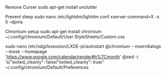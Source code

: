 Remove Curser
sudo apt-get install unclutter

Prevent sleep
sudo nano /etc/lightdm/lightdm.conf
xserver-command=X -s 0 –dpms

Chromium setup
sudo apt-get install chromium 
~/.config/chromium/Default/User StyleSheets/Custom.css

sudo nano /etc/xdg/lxsession/LXDE-pi/autostart
@chromium --noerrdialogs --kiosk --homepage 'https://www.google.com/calendar/render#h%7Cmonth'
@sed -i 's/"exited_cleanly": false/"exited_cleanly": true/' ~/.config/chromium/Default/Preferences